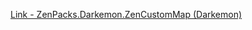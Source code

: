 [Link - ZenPacks.Darkemon.ZenCustomMap (Darkemon)](https://github.com/Darkemon/ZenPacks.Darkemon.ZenCustomMap)
